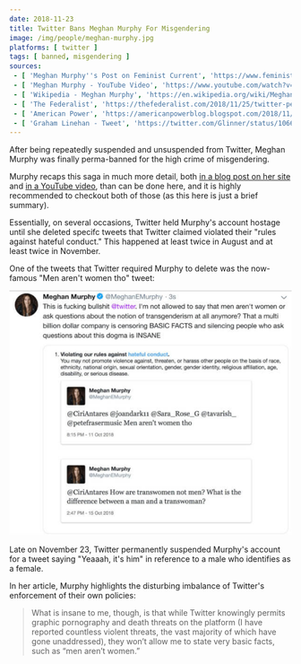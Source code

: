 ```yaml
---
date: 2018-11-23
title: Twitter Bans Meghan Murphy For Misgendering
image: /img/people/meghan-murphy.jpg
platforms: [ twitter ]
tags: [ banned, misgendering ]
sources:
 - [ 'Meghan Murphy''s Post on Feminist Current', 'https://www.feministcurrent.com/2018/11/20/twitter-wants-shut-right-wants-join-dont-think-either/' ]
 - [ 'Meghan Murphy - YouTube Video', 'https://www.youtube.com/watch?v=sqRyAoSzGrI' ]
 - [ 'Wikipedia - Meghan Murphy', 'https://en.wikipedia.org/wiki/Meghan_Murphy' ]
 - [ 'The Federalist', 'https://thefederalist.com/2018/11/25/twitter-permanently-bans-feminist-writing-men-arent-women/' ]
 - [ 'American Power', 'https://americanpowerblog.blogspot.com/2018/11/leading-canadian-feminist-meghan-murphy.html' ]
 - [ 'Graham Linehan - Tweet', 'https://twitter.com/Glinner/status/1066662588510072832' ]
---
```


After being repeatedly suspended and unsuspended from Twitter, Meghan Murphy was finally perma-banned for the high crime of misgendering.

Murphy recaps this saga in much more detail, both [in a blog post on her site](https://www.feministcurrent.com/2018/11/20/twitter-wants-shut-right-wants-join-dont-think-either/) and [in a YouTube video](https://www.youtube.com/watch?v=sqRyAoSzGrI), than can be done here, and it is highly recommended to checkout both of those (as this here is just a brief summary).

Essentially, on several occasions, Twitter held Murphy's account hostage until she deleted specifc tweets that Twitter claimed violated their "rules against hateful conduct."
This happened at least twice in August and at least twice in November.

One of the tweets that Twitter required Murphy to delete was the now-famous "Men aren't women tho" tweet:

![Tweet of Screenshot of Notice From Twitter](tweet-of-screenshot-of-notice.jpg)

Late on November 23, Twitter permanently suspended Murphy's account for a tweet saying "Yeaaah, it's him" in reference to a male who identifies as a female.

In her article, Murphy highlights the disturbing imbalance of Twitter's enforcement of their own policies:
> What is insane to me, though, is that while Twitter knowingly permits graphic pornography and death threats on the platform (I have reported countless violent threats, the vast majority of which have gone unaddressed), they won’t allow me to state very basic facts, such as “men aren’t women.”
